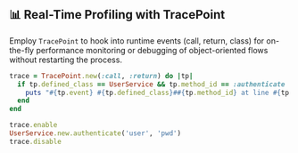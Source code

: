 ## 📊 Real-Time Profiling with TracePoint

Employ `TracePoint` to hook into runtime events (call, return, class) for on-the-fly performance monitoring or debugging of object-oriented flows without restarting the process.

```ruby
trace = TracePoint.new(:call, :return) do |tp|
  if tp.defined_class == UserService && tp.method_id == :authenticate
    puts "#{tp.event} #{tp.defined_class}##{tp.method_id} at line #{tp.lineno}"
  end
end

trace.enable
UserService.new.authenticate('user', 'pwd')
trace.disable
```